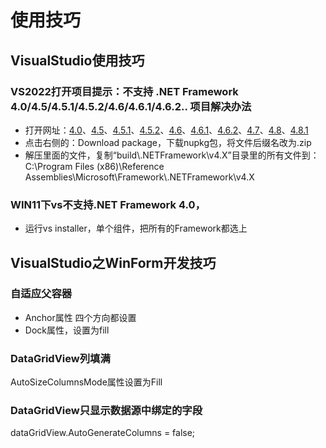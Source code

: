 # 使用技巧

## VisualStudio使用技巧

### VS2022打开项目提示：不支持 .NET Framework 4.0/4.5/4.5.1/4.5.2/4.6/4.6.1/4.6.2.. 项目解决办法
- 打开网址：[4.0](https://www.nuget.org/packages/microsoft.netframework.referenceassemblies.net40)、[4.5](https://www.nuget.org/packages/microsoft.netframework.referenceassemblies.net45)、[4.5.1](https://www.nuget.org/packages/microsoft.netframework.referenceassemblies.net451)、[4.5.2](https://www.nuget.org/packages/microsoft.netframework.referenceassemblies.net452)、[4.6](https://www.nuget.org/packages/microsoft.netframework.referenceassemblies.net46)、[4.6.1](https://www.nuget.org/packages/microsoft.netframework.referenceassemblies.net461)、[4.6.2](https://www.nuget.org/packages/microsoft.netframework.referenceassemblies.net462)、[4.7](https://www.nuget.org/packages/microsoft.netframework.referenceassemblies.net47)、[4.8](https://www.nuget.org/packages/microsoft.netframework.referenceassemblies.net48)、[4.8.1](https://www.nuget.org/packages/microsoft.netframework.referenceassemblies.net481)
- 点击右侧的：Download package，下载nupkg包，将文件后缀名改为.zip
- 解压里面的文件，复制“build\\.NETFramework\v4.X”目录里的所有文件到：C:\Program Files (x86)\Reference Assemblies\Microsoft\Framework\\.NETFramework\v4.X

### WIN11下vs不支持.NET Framework 4.0，
- 运行vs installer，单个组件，把所有的Framework都选上


## VisualStudio之WinForm开发技巧

### 自适应父容器
- Anchor属性 四个方向都设置
- Dock属性，设置为fill

### DataGridView列填满
AutoSizeColumnsMode属性设置为Fill

### DataGridView只显示数据源中绑定的字段
dataGridView.AutoGenerateColumns = false;
